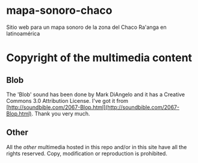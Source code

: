 # mapa-sonoro-chaco
Sitio web para un mapa sonoro de la zona del Chaco Ra'anga en latinoamérica 

# Copyright of the multimedia content

## Blob
The 'Blob' sound has been done by Mark DiAngelo and it has a Creative Commons 3.0 Attribution License. I've got it from [http://soundbible.com/2067-Blop.html](http://soundbible.com/2067-Blop.html). Thank you very much.

## Other
All the *other* multimedia hosted in this repo and/or in this site have all the rights reserved. Copy, modification or reproduction is prohibited.
